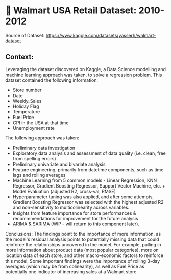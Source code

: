 # 🏬 Walmart USA Retail Dataset: 2010-2012

Source of Dataset: https://www.kaggle.com/datasets/yasserh/walmart-dataset

## Context:

Leveraging the dataset discovered on Kaggle, a Data Science modelling and machine learning approach was taken, to solve a regression problem.
This dataset contained the following information:
* Store number
* Date
* Weekly_Sales
* Holiday Flag
* Temperature
* Fuel Price
* CPI in the USA at that time
* Unemployment rate

The following approach was taken:
* Preliminary data investigation
* Exploratory data analysis and assessment of data quality (i.e. clean, free from spelling errors)
* Preliminary univariate and bivariate analysis
* Feature engineering, primarily from datetime components, such as time lags and rolling averages
* Machine Learning from 5 common models - Linear Regression, KNN Regressor, Gradient Boosting Regressor, Support Vector Machine, etc. + Model Evaluation (adjusted R2, cross-val, RMSE)
* Hyperparameter tuning was also applied, and after some attempts, Gradient Boosting Regressor was selected with the highest adjusted R2 and non-sensitivity to multicolinearity across variables.
* Insights from feature importance for store performances & recommmendations for improvement for the future analysis
* ARIMA & SARIMA (WIP - will return to this component later).


Conclusions:
The findings point to the importance of more information, as the model's residual analysis points to potentially missing data that could reinforce the relationships uncovered in the model.
For example, pulling in more information about product data (most popular categories), more on location data of each store, and other macro-economic factors to reinforce this model.
Some important findings were the importance of rolling 3-day averages (which may be from colinearity), as well as Fuel Price as potentially one indicator of increasing sales at a Walmart store.
